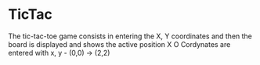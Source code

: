 # TicTac

The tic-tac-toe game consists in entering the X, Y coordinates and then the board is displayed and shows the active position X O
Cordynates are entered with x, y - (0,0) -> (2,2) 
